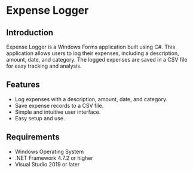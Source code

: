 # Expense Logger

## Introduction

Expense Logger is a Windows Forms application built using C#. This application allows users to log their expenses, including a description, amount, date, and category. The logged expenses are saved in a CSV file for easy tracking and analysis.

## Features

- Log expenses with a description, amount, date, and category.
- Save expense records to a CSV file.
- Simple and intuitive user interface.
- Easy setup and use.

## Requirements

- Windows Operating System
- .NET Framework 4.7.2 or higher
- Visual Studio 2019 or later
